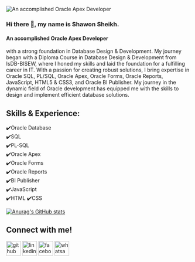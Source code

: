 ![An accomplished Oracle Apex Developer](https://media.licdn.com/dms/image/D5616AQFq4Nxt70lxZw/profile-displaybackgroundimage-shrink_350_1400/0/1707489385815?e=1713398400&v=beta&t=LmqOIgpTJ9PasLN7rs9IyVOohKlIpcsVqcTZDOWkqno)
### Hi there 👋, my name is Shawon Sheikh.
#### An accomplished Oracle Apex Developer

with a strong foundation in Database Design & Development. My journey began with a Diploma Course in Database Design & Development from IsDB-BISEW, where I honed my skills and laid the foundation for a fulfilling career in IT.
With a passion for creating robust solutions, I bring expertise in Oracle SQL, PL/SQL, Oracle Apex, Oracle Forms, Oracle Reports, JavaScript, HTML5 & CSS3, and Oracle BI Publisher. My journey in the dynamic field of Oracle development has equipped me with the skills to design and implement efficient database solutions.

## Skills & Experience: 
✔️Oracle Database </br> ✔️SQL </br> ✔️PL-SQL </br> ✔️Oracle Apex </br> ✔️Oracle Forms </br> ✔️Oracle Reports </br> ✔️BI Publisher </br> ✔️JavaScript </br> ✔️HTML ✔️CSS


[![Anurag's GitHub stats](https://github-readme-stats.vercel.app/api?username=Shawon392&show_icons=true)](https://github.com/Shawon392/github-readme-stats&show_icons=true) <!-- [![Top Langs](https://github-readme-stats.vercel.app/api/top-langs/?username=shawon392)](https://github.com/anuraghazra/github-readme-stats) -->

<!--
- 🔭 I’m currently working on my project. 
- 🌱 I’m currently learning JavaScript 
- 👯 I’m looking to collaborate on Oracle Apex. 
- 💬 Ask me about Oracle Apex, SQL, PL/SQL, Oracle Forms, and Oracle Reports. 
- 📫 How to reach me: shawonsheikh392@gmail.com 
- 😄 Pronouns: He/Him 
- ⚡ Fun fact: I think I am funny. 
-->
## Connect with me! 
[<img src='https://cdn.jsdelivr.net/npm/simple-icons@3.0.1/icons/github.svg' alt='github' height='40'>](https://github.com/shawon392)  [<img src='https://cdn.jsdelivr.net/npm/simple-icons@3.0.1/icons/linkedin.svg' alt='linkedin' height='40'>](https://www.linkedin.com/in/www.linkedin.com/in/shawon-sheikh/)  [<img src='https://cdn.jsdelivr.net/npm/simple-icons@3.0.1/icons/facebook.svg' alt='facebook' height='40'>](https://www.facebook.com/https://www.facebook.com/shawon.sheikh.100095531288058)  [<img src='https://cdn.jsdelivr.net/npm/simple-icons@3.0.1/icons/whatsapp.svg' alt='whatsapp' height='40'>](https://wa.me/+8801779815788)  

<!--
<a href='https://archiveprogram.github.com/'><img src='https://raw.githubusercontent.com/acervenky/animated-github-badges/master/assets/acbadge.gif' width='40' height='40'></a> <a href='https://docs.github.com/en/developers'><img src='https://raw.githubusercontent.com/acervenky/animated-github-badges/master/assets/devbadge.gif' width='40' height='40'></a> <a href='https://github.com/pricing'><img src='https://raw.githubusercontent.com/acervenky/animated-github-badges/master/assets/pro.gif' width='40' height='40'></a> <a href='https://stars.github.com/'><img src='https://raw.githubusercontent.com/acervenky/animated-github-badges/master/assets/starbadge.gif' width='35' height='35'></a> <a href='https://docs.github.com/en/github/supporting-the-open-source-community-with-github-sponsors'><img src='https://raw.githubusercontent.com/acervenky/animated-github-badges/master/assets/sponsorbadge.gif' width='35' height='35'></a> 
-->
<!--
[![trophy](https://github-profile-trophy.vercel.app/?username=shawon392)](https://github.com/ryo-ma/github-profile-trophy)

![GitHub stats](https://github-readme-stats.vercel.app/api?username=shawon392&show_icons=true&count_private=true)  

![Vaunt Badge](https://api.vaunt.dev/v1/github/entities/shawon392/contributions?format=svg&private=true)  

![GitHub metrics](https://metrics.lecoq.io/shawon392)  

![GitHub streak stats](https://streak-stats.demolab.com/?user=shawon392)  
-->
